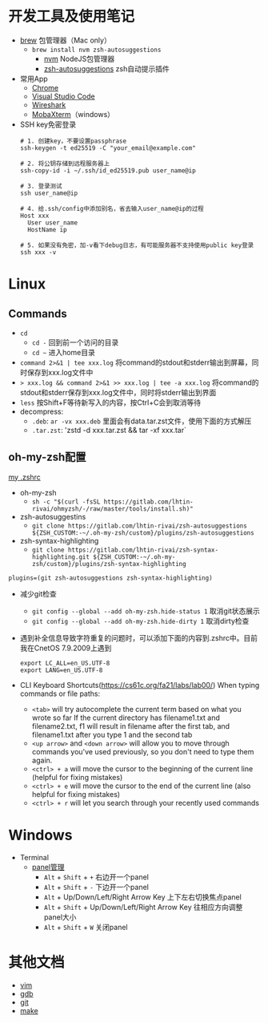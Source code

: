 # 开发工具及使用笔记

- [brew](https://brew.sh) 包管理器（Mac only）
  - `brew install nvm zsh-autosuggestions`
    - [nvm](https://github.com/nvm-sh/nvm) NodeJS包管理器
    - [zsh-autosuggestions](https://github.com/zsh-users/zsh-autosuggestions) zsh自动提示插件
- 常用App
  - [Chrome](https://www.google.com/chrome)
  - [Visual Studio Code](https://code.visualstudio.com)
  - [Wireshark](https://www.wireshark.org)
  - [MobaXterm](https://mobaxterm.mobatek.net)（windows）
- SSH key免密登录
  ```shell
  # 1. 创建key，不要设置passphrase
  ssh-keygen -t ed25519 -C "your_email@example.com"

  # 2. 将公钥存储到远程服务器上
  ssh-copy-id -i ~/.ssh/id_ed25519.pub user_name@ip
  
  # 3. 登录测试
  ssh user_name@ip
  
  # 4. 给.ssh/config中添加别名，省去输入user_name@ip的过程
  Host xxx
    User user_name
    HostName ip
  
  # 5. 如果没有免密，加-v看下debug日志，有可能服务器不支持使用public key登录
  ssh xxx -v
  ```

# Linux

## Commands

- `cd`
  - `cd -` 回到前一个访问的目录
  - `cd ~` 进入home目录
- `command 2>&1 | tee xxx.log` 将command的stdout和stderr输出到屏幕，同时保存到xxx.log文件中
- `> xxx.log && command 2>&1 >> xxx.log | tee -a xxx.log` 将command的stdout和stderr保存到xxx.log文件中，同时将stderr输出到界面
- `less` 按Shift+F等待新写入的内容，按Ctrl+C会到取消等待
- decompress:
  - `.deb`: `ar -vx xxx.deb` 里面会有data.tar.zst文件，使用下面的方式解压
  - `.tar.zst`: 'zstd -d xxx.tar.zst && tar -xf xxx.tar`

## oh-my-zsh配置

[my .zshrc](./.zshrc)

- oh-my-zsh
  - `sh -c "$(curl -fsSL https://gitlab.com/lhtin-rivai/ohmyzsh/-/raw/master/tools/install.sh)"`
- zsh-autosuggestins
  - `git clone https://gitlab.com/lhtin-rivai/zsh-autosuggestions ${ZSH_CUSTOM:-~/.oh-my-zsh/custom}/plugins/zsh-autosuggestions`
- zsh-syntax-highlighting
  - `git clone https://gitlab.com/lhtin-rivai/zsh-syntax-highlighting.git ${ZSH_CUSTOM:-~/.oh-my-zsh/custom}/plugins/zsh-syntax-highlighting`

```shell
plugins=(git zsh-autosuggestions zsh-syntax-highlighting)
```

- 减少git检查
  - `git config --global --add oh-my-zsh.hide-status 1` 取消git状态展示
  - `git config --global --add oh-my-zsh.hide-dirty 1` 取消dirty检查
- 遇到补全信息导致字符重复的问题时，可以添加下面的内容到.zshrc中。目前我在CnetOS 7.9.2009上遇到
    ```shell
    export LC_ALL=en_US.UTF-8
    export LANG=en_US.UTF-8
    ```

- CLI Keyboard Shortcuts(https://cs61c.org/fa21/labs/lab00/)
  When typing commands or file paths:
  - `<tab>` will try autocomplete the current term based on what you wrote so far
    If the current directory has filename1.txt and filename2.txt, f<tab>1<tab> will result in filename after the first tab, and filename1.txt after you type 1 and the second tab
   - `<up arrow>` and `<down arrow>` will allow you to move through commands you've used previously, so you don't need to type them again.
   - `<ctrl> + a` will move the cursor to the beginning of the current line (helpful for fixing mistakes)
   - `<ctrl> + e` will move the cursor to the end of the current line (also helpful for fixing mistakes)
   - `<ctrl> + r` will let you search through your recently used commands

# Windows

- Terminal
  - [panel管理](https://docs.microsoft.com/en-us/windows/terminal/panes)
    - `Alt` + `Shift` + `+` 右边开一个panel
    - `Alt` + `Shift` + `-` 下边开一个panel
    - `Alt` + Up/Down/Left/Right Arrow Key 上下左右切换焦点panel
    - `Alt` + `Shift` + Up/Down/Left/Right Arrow Key 往相应方向调整panel大小
    - `Alt` + `Shift` + `W` 关闭panel


# 其他文档

- [vim](./vim.md)
- [gdb](./gdb.md)
- [git](./git.md)
- [make](./make.md)
